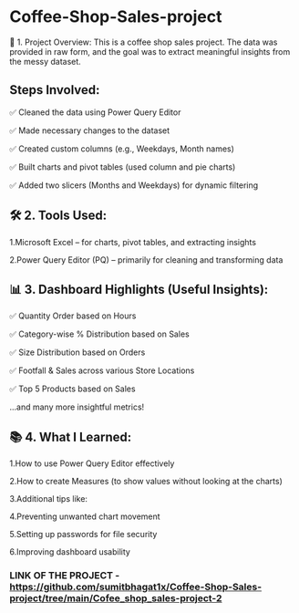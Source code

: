 # Coffee-Shop-Sales-project
🚀 1. Project Overview:
This is a coffee shop sales project. The data was provided in raw form, and the goal was to extract meaningful insights from the messy dataset.

## Steps Involved:

✅ Cleaned the data using Power Query Editor

✅ Made necessary changes to the dataset

✅ Created custom columns (e.g., Weekdays, Month names)

✅ Built charts and pivot tables (used column and pie charts)

✅ Added two slicers (Months and Weekdays) for dynamic filtering

## 🛠 2. Tools Used:
1.Microsoft Excel – for charts, pivot tables, and extracting insights

2.Power Query Editor (PQ) – primarily for cleaning and transforming data

## 📊 3. Dashboard Highlights (Useful Insights):
✅ Quantity Order based on Hours

✅ Category-wise % Distribution based on Sales

✅ Size Distribution based on Orders

✅ Footfall & Sales across various Store Locations

✅ Top 5 Products based on Sales

...and many more insightful metrics!

## 📚 4. What I Learned:
1.How to use Power Query Editor effectively

2.How to create Measures (to show values without looking at the charts)

3.Additional tips like:

4.Preventing unwanted chart movement

5.Setting up passwords for file security

6.Improving dashboard usability

### LINK OF THE PROJECT -https://github.com/sumitbhagat1x/Coffee-Shop-Sales-project/tree/main/Cofee_shop_sales-project-2
